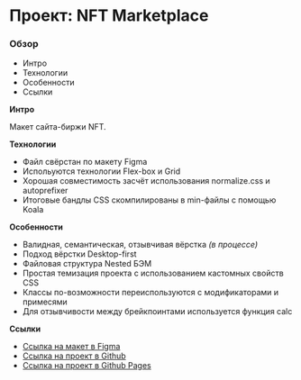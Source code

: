 # Проект: NFT Marketplace

### Обзор

- Интро
- Технологии
- Особенности
- Ссылки

**Интро**

Макет сайта-биржи NFT.

**Технологии**

- Файл свёрстан по макету Figma
- Испольуются технологии Flex-box и Grid
- Хорошая совместимость засчёт использования normalize.css и autoprefixer
- Итоговые бандлы CSS скомпилированы в min-файлы с помощью Koala

**Особенности**

- Валидная, семантическая, отзывчивая вёрстка _(в процессе)_
- Подход вёрстки Desktop-first
- Файловая структура Nested БЭМ
- Простая темизация проекта с использованием кастомных свойств CSS
- Классы по-возможности переиспользуются с модификаторами и примесями
- Для отзывчивости между брейкпоинтами используется функция calc

**Ссылки**

- [Ссылка на макет в Figma](<https://www.figma.com/file/xxfxHsM5TqAYxAoN1mU3Nw/NFT-Marketplace-Template-(Community)?type=design&t=m3bYPFe3AKLqbNaL-0>)
- [Ссылка на проект в Github](https://github.com/ivan-lev/nft-marketplace/)
- [Ссылка на проект в Github Pages](https://ivan-lev.github.io/nft-marketplace/)
